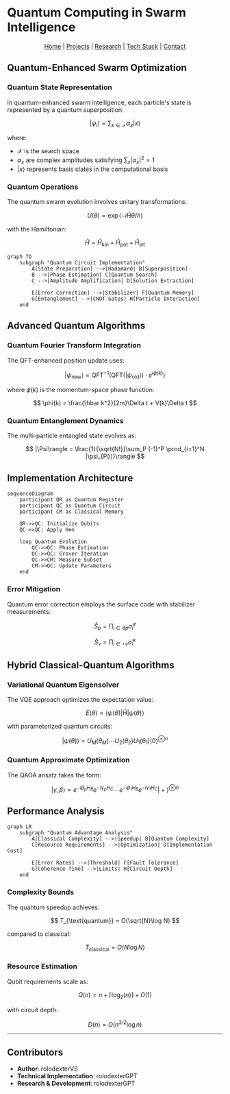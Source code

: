 # Quantum Computing in Swarm Intelligence

<p align="center">
  <a href="../../../../README.md">Home</a> | <a href="../../../../projects/projects.md">Projects</a> | <a href="../../../../research/research.md">Research</a> | <a href="../../../../techstack/techstack.md">Tech Stack</a> | <a href="../../../../contact.md">Contact</a>
</p>

## Quantum-Enhanced Swarm Optimization

### Quantum State Representation

In quantum-enhanced swarm intelligence, each particle's state is represented by a quantum superposition:

$$
|\psi_i\rangle = \sum_{x \in \mathcal{X}} \alpha_x|x\rangle
$$

where:
- $\mathcal{X}$ is the search space
- $\alpha_x$ are complex amplitudes satisfying $\sum_x |\alpha_x|^2 = 1$
- $|x\rangle$ represents basis states in the computational basis

### Quantum Operations

The quantum swarm evolution involves unitary transformations:

$$
U(\theta) = \exp(-i\hat{H}\theta/\hbar)
$$

with the Hamiltonian:

$$
\hat{H} = \hat{H}_{\text{kin}} + \hat{H}_{\text{pot}} + \hat{H}_{\text{int}}
$$

```mermaid
graph TD
    subgraph "Quantum Circuit Implementation"
        A[State Preparation] -->|Hadamard| B[Superposition]
        B -->|Phase Estimation| C[Quantum Search]
        C -->|Amplitude Amplification| D[Solution Extraction]
        
        E[Error Correction] -->|Stabilizer| F[Quantum Memory]
        G[Entanglement] -->|CNOT Gates| H[Particle Interaction]
    end
```

## Advanced Quantum Algorithms

### Quantum Fourier Transform Integration

The QFT-enhanced position update uses:

$$
|\psi_{\text{new}}\rangle = \text{QFT}^{-1}\left(\text{QFT}(|\psi_{\text{old}}\rangle) \cdot e^{i\phi(k)}\right)
$$

where $\phi(k)$ is the momentum-space phase function:

$$
\phi(k) = \frac{\hbar k^2}{2m}\Delta t + V(k)\Delta t
$$

### Quantum Entanglement Dynamics

The multi-particle entangled state evolves as:

$$
|\Psi\rangle = \frac{1}{\sqrt{N!}}\sum_P (-1)^P \prod_{i=1}^N |\psi_{P(i)}\rangle
$$

## Implementation Architecture

```mermaid
sequenceDiagram
    participant QR as Quantum Register
    participant QC as Quantum Circuit
    participant CM as Classical Memory
    
    QR->>QC: Initialize Qubits
    QC->>QC: Apply H⊗n
    
    loop Quantum Evolution
        QC->>QC: Phase Estimation
        QC->>QC: Grover Iteration
        QC->>CM: Measure Subset
        CM->>QC: Update Parameters
    end
```

### Error Mitigation

Quantum error correction employs the surface code with stabilizer measurements:

$$
\hat{S}_p = \prod_{i \in \partial p} \hat{\sigma}_i^z
$$

$$
\hat{S}_v = \prod_{i \in \star v} \hat{\sigma}_i^x
$$

## Hybrid Classical-Quantum Algorithms

### Variational Quantum Eigensolver

The VQE approach optimizes the expectation value:

$$
E(\theta) = \langle\psi(\theta)|\hat{H}|\psi(\theta)\rangle
$$

with parameterized quantum circuits:

$$
|\psi(\theta)\rangle = U_M(\theta_M)\cdots U_2(\theta_2)U_1(\theta_1)|0\rangle^{\otimes n}
$$

### Quantum Approximate Optimization

The QAOA ansatz takes the form:

$$
|\gamma,\beta\rangle = e^{-i\beta_pH_B}e^{-i\gamma_pH_C}\cdots e^{-i\beta_1H_B}e^{-i\gamma_1H_C}|+\rangle^{\otimes n}
$$

## Performance Analysis

```mermaid
graph LR
    subgraph "Quantum Advantage Analysis"
        A[Classical Complexity] -->|Speedup| B[Quantum Complexity]
        C[Resource Requirements] -->|Optimization| D[Implementation Cost]
        
        E[Error Rates] -->|Threshold| F[Fault Tolerance]
        G[Coherence Time] -->|Limits| H[Circuit Depth]
    end
```

### Complexity Bounds

The quantum speedup achieves:

$$
T_{\text{quantum}} = O(\sqrt{N}\log N)
$$

compared to classical:

$$
T_{\text{classical}} = O(N\log N)
$$

### Resource Estimation

Qubit requirements scale as:

$$
Q(n) = n + \lceil\log_2(n)\rceil + O(1)
$$

with circuit depth:

$$
D(n) = O(n^{3/2}\log n)
$$

---

## Contributors

- **Author**: rolodexterVS
- **Technical Implementation**: rolodexterGPT
- **Research & Development**: rolodexterGPT